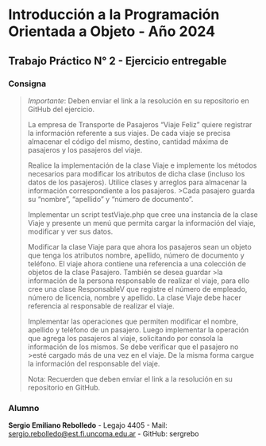 # Introducción a la Programación Orientada a Objeto - Año 2024
## Trabajo Práctico N° 2 - Ejercicio entregable

### **Consigna**

> *Importante*: Deben enviar el link a la resolución en su repositorio en GitHub del ejercicio.
> 
>La empresa de Transporte de Pasajeros “Viaje Feliz” quiere registrar la información referente a sus viajes. De cada viaje se precisa almacenar el código del mismo, destino, cantidad máxima de pasajeros y los pasajeros del viaje.
>
>Realice la implementación de la clase Viaje e implemente los métodos necesarios para modificar los atributos de dicha clase (incluso los datos de los pasajeros). Utilice clases y arreglos  para   almacenar la información correspondiente a los pasajeros. >Cada pasajero guarda  su “nombre”, “apellido” y “número de documento”.
>
>Implementar un script testViaje.php que cree una instancia de la clase Viaje y presente un menú que permita cargar la información del viaje, modificar y ver sus datos.
>
>Modificar la clase Viaje para que ahora los pasajeros sean un objeto que tenga los atributos nombre, apellido, número de documento y teléfono. El viaje ahora contiene una referencia a una colección de objetos de la clase Pasajero. También se desea guardar >la información de la persona responsable de realizar el viaje, para ello cree una clase ResponsableV que registre el número de empleado, número de licencia, nombre y apellido. La clase Viaje debe hacer referencia al responsable de realizar el viaje.
>
>Implementar las operaciones que permiten modificar el nombre, apellido y teléfono de un pasajero. Luego implementar la operación que agrega los pasajeros al viaje, solicitando por consola la información de los mismos. Se debe verificar que el pasajero no >esté cargado más de una vez en el viaje. De la misma forma cargue la información del responsable del viaje.
>
>Nota: Recuerden que deben enviar el link a la resolución en su repositorio en GitHub.
>

### **Alumno**

**Sergio Emiliano Rebolledo** - Legajo 4405 - Mail: sergio.rebolledo@est.fi.uncoma.edu.ar - GitHub: sergrebo
